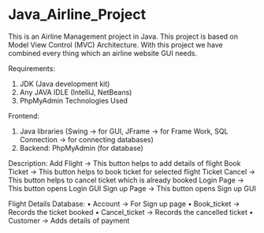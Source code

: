 # Java_Airline_Project

This is an Airline Management project in Java. This project is based on Model View Control (MVC) Architecture. With this project we have combined every thing which an airline website GUI needs.

Requirements: 
1. JDK (Java development kit) 
2. Any JAVA IDLE (IntelliJ, NetBeans) 
3. PhpMyAdmin Technologies Used

Frontend: 
1. Java libraries (Swing -> for GUI, JFrame -> for Frame Work, SQL Connection -> for connecting databases) 
2. Backend: PhpMyAdmin (for database)

Description:
Add Flight -> This button helps to add details of flight
Book Ticket -> This button helps to book ticket for selected flight
Ticket Cancel -> This button helps to cancel ticket which is already booked 
Login Page -> This button opens Login GUI
Sign up Page -> This button opens Sign up GUI

Flight Details Database:
• Account -> For Sign up page 
• Book_ticket -> Records the ticket booked 
• Cancel_ticket -> Records the cancelled ticket 
• Customer -> Adds details of payment
